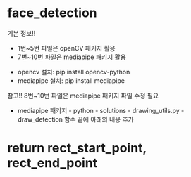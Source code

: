 # face_detection

기본 정보!!

* 1번~5번 파일은 openCV 패키지 활용
* 7번~10번 파일은 mediapipe 패키지 활용

- opencv 설치: pip install opencv-python
- mediapipe 설치: pip install mediapipe

참고!!
8번~10번 파일은 mediapipe 패키지 파일 수정 필요
- mediapipe 패키지 - python - solutions - drawing_utils.py - draw_detection 함수 끝에 아래의 내용 추가
# return rect_start_point, rect_end_point

